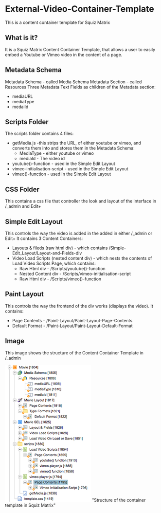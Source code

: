 # External-Video-Container-Template
This is a content container template for Squiz Matrix
## What is it?
It is a Squiz Matrix Content Container Template, that allows a user to easily embed a Youtube or Vimeo video in the content of a page.
## Metadata Schema
Metadata Schema - called Media Schema
Metadata Section - called Resources
Three Metadata Text Fields as children of the Metadata section:
* mediaURL
* mediaType
* medaiId
## Scripts Folder
The scripts folder contains 4 files:
* getMedia.js -this strips the URL, of either youtube or vimeo, and converts them into and stores them in the Metadata Schema:
  * MediaType - either youtube or vimeo
  * mediaId - The video id
* youtube()-function - used in the Simple Edit Layout
* vimeo-initialisation-script - used in the Simple Edit Layout
* vimeo()-function - used in the Simple Edit Layout
## CSS Folder
This contains a css file that controller the look and layout of the interface in /_admin and Edit+
## Simple Edit Layout
This controls the way the video is added in the added in either /_admin or Edit+
It contains 3 Content Containers:
* Layouts & fileds (raw html div) - which contains /Simple-Edit_Layout/Layout-and-Fields-div
* Video Load Scripts (nested content div) - which nests the contents of Load Video Scripts Page, which contains:
  * Raw Html div - /Scripts/youtube()-function
  * Nested Content div - /Scripts/vimeo-initialisation-script
  * Raw Html div - /Scripts/vimeo()-function
## Paint Layout
This controls the way the frontend of the div works (displays the video).
It contains:
* Page Contents - /Paint-Layout/Paint-Layout-Page-Contents
* Default Format - /Paint-Layout/Paint-Layout-Default-Format
## Image
This image shows the structure of the Content Container Template in /_admin

![Structure in Matrix](https://github.com/dletorey/External-Video-Container-Template/blob/master/Images/external-video-Container-Template.png) "Structure of the container template in Squiz Matrix"
